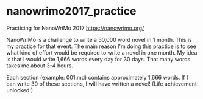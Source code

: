 # nanowrimo2017_practice

Practicing for NanoWriMo 2017 https://nanowrimo.org/

NanoWriMo is a challenge to write a 50,000 word novel in 1 month. This is my practice for that event. The main reason I'm doing this practice is to see what kind of effort would be required to write a novel in one month. My idea is that I would write 1,666 words every day for 30 days. That many words takes me about 3-4 hours.

Each section (example: 001.md) contains approximately 1,666 words. If I can write 30 of these sections, I will have written a novel! (Life achievement unlocked!)
